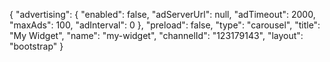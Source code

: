 {
    "advertising": {
        "enabled": false,
        "adServerUrl": null,
        "adTimeout": 2000,
        "maxAds": 100,
        "adInterval": 0
    },
    "preload": false,
    "type": "carousel",
    "title": "My Widget",
    "name": "my-widget",
    "channelId": "123179143",
    "layout": "bootstrap"
}